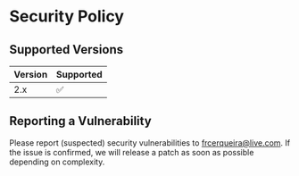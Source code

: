 # Security Policy

## Supported Versions

| Version | Supported          |
| ------- | ------------------ |
| 2.x     | :white_check_mark: |

## Reporting a Vulnerability

Please report (suspected) security vulnerabilities to frcerqueira@live.com. If the issue is confirmed, we will release a patch as soon as possible depending on complexity.


